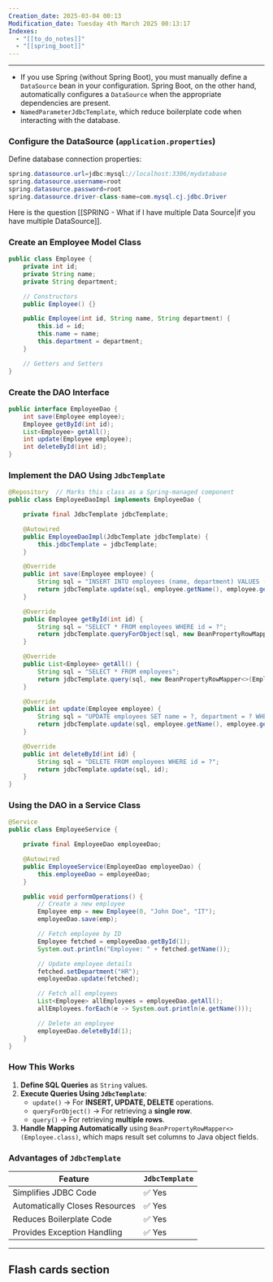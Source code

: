 ```yaml
---
Creation_date: 2025-03-04 00:13
Modification_date: Tuesday 4th March 2025 00:13:17
Indexes:
  - "[[to_do_notes]]"
  - "[[spring_boot]]"
---
```


----
- If you use Spring (without Spring Boot), you must manually define a `DataSource` bean in your configuration. Spring Boot, on the other hand, automatically configures a `DataSource` when the appropriate dependencies are present.
- `NamedParameterJdbcTemplate`, which reduce boilerplate code when interacting with the database.

### Configure the DataSource (`application.properties`)

Define database connection properties:
```java
spring.datasource.url=jdbc:mysql://localhost:3306/mydatabase
spring.datasource.username=root
spring.datasource.password=root
spring.datasource.driver-class-name=com.mysql.cj.jdbc.Driver
```

Here is the question [[SPRING - What if I have multiple Data Source|if you have multiple DataSource]].

### Create an Employee Model Class
```java
public class Employee {
    private int id;
    private String name;
    private String department;

    // Constructors
    public Employee() {}

    public Employee(int id, String name, String department) {
        this.id = id;
        this.name = name;
        this.department = department;
    }

    // Getters and Setters
}
```

### Create the DAO Interface
```java
public interface EmployeeDao {
    int save(Employee employee);
    Employee getById(int id);
    List<Employee> getAll();
    int update(Employee employee);
    int deleteById(int id);
}
```

### Implement the DAO Using `JdbcTemplate`
```java
@Repository  // Marks this class as a Spring-managed component
public class EmployeeDaoImpl implements EmployeeDao {

    private final JdbcTemplate jdbcTemplate;

    @Autowired
    public EmployeeDaoImpl(JdbcTemplate jdbcTemplate) {
        this.jdbcTemplate = jdbcTemplate;
    }

    @Override
    public int save(Employee employee) {
        String sql = "INSERT INTO employees (name, department) VALUES (?, ?)";
        return jdbcTemplate.update(sql, employee.getName(), employee.getDepartment());
    }

    @Override
    public Employee getById(int id) {
        String sql = "SELECT * FROM employees WHERE id = ?";
        return jdbcTemplate.queryForObject(sql, new BeanPropertyRowMapper<>(Employee.class), id);
    }

    @Override
    public List<Employee> getAll() {
        String sql = "SELECT * FROM employees";
        return jdbcTemplate.query(sql, new BeanPropertyRowMapper<>(Employee.class));
    }

    @Override
    public int update(Employee employee) {
        String sql = "UPDATE employees SET name = ?, department = ? WHERE id = ?";
        return jdbcTemplate.update(sql, employee.getName(), employee.getDepartment(), employee.getId());
    }

    @Override
    public int deleteById(int id) {
        String sql = "DELETE FROM employees WHERE id = ?";
        return jdbcTemplate.update(sql, id);
    }
}
```

### Using the DAO in a Service Class
```java
@Service
public class EmployeeService {

    private final EmployeeDao employeeDao;

    @Autowired
    public EmployeeService(EmployeeDao employeeDao) {
        this.employeeDao = employeeDao;
    }

    public void performOperations() {
        // Create a new employee
        Employee emp = new Employee(0, "John Doe", "IT");
        employeeDao.save(emp);

        // Fetch employee by ID
        Employee fetched = employeeDao.getById(1);
        System.out.println("Employee: " + fetched.getName());

        // Update employee details
        fetched.setDepartment("HR");
        employeeDao.update(fetched);

        // Fetch all employees
        List<Employee> allEmployees = employeeDao.getAll();
        allEmployees.forEach(e -> System.out.println(e.getName()));

        // Delete an employee
        employeeDao.deleteById(1);
    }
}
```

### How This Works

1. **Define SQL Queries** as `String` values.
2. **Execute Queries Using `JdbcTemplate`**:
    - `update()` → For **INSERT, UPDATE, DELETE** operations.
    - `queryForObject()` → For retrieving a **single row**.
    - `query()` → For retrieving **multiple rows**.
3. **Handle Mapping Automatically** using `BeanPropertyRowMapper<>(Employee.class)`, which maps result set columns to Java object fields.

### Advantages of `JdbcTemplate`

| Feature                           | `JdbcTemplate` |
|-----------------------------------|--------------|
| Simplifies JDBC Code              | ✅ Yes |
| Automatically Closes Resources    | ✅ Yes |
| Reduces Boilerplate Code          | ✅ Yes |
| Provides Exception Handling       | ✅ Yes |



---
## Flash cards section
